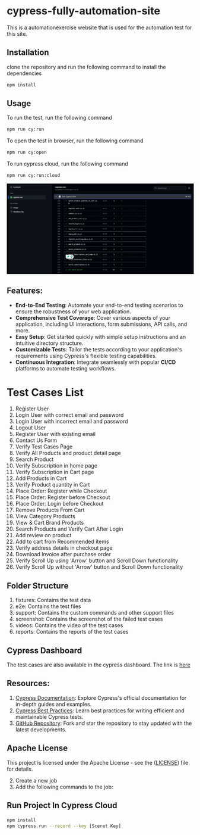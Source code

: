# cypress-fully-automation-site

This is a automationexercise website that is used for the automation test for this site.

## Installation

clone the repository and run the following command to install the dependencies

```bash
npm install
```

## Usage

To run the test, run the following command

```bash
npm run cy:run
```

To open the test in browser, run the following command

```bash
npm run cy:open
```

To run cypress cloud, run the following command

```bash
npm run cy:run:cloud
```

![demo.png](reports%2Fdemo.png)

## Features:

* **End-to-End Testing**: Automate your end-to-end testing scenarios to ensure the robustness of your web application.
* **Comprehensive Test Coverage**: Cover various aspects of your application, including UI interactions, form
  submissions, API calls, and more.
* **Easy Setup**: Get started quickly with simple setup instructions and an intuitive directory structure.
* **Customizable Tests**: Tailor the tests according to your application's requirements using Cypress's flexible testing
  capabilities.
* **Continuous Integration**: Integrate seamlessly with popular **CI/CD** platforms to automate testing workflows.

# Test Cases List

1. Register User
2. Login User with correct email and password
3. Login User with incorrect email and password
4. Logout User
5. Register User with existing email
6. Contact Us Form
7. Verify Test Cases Page
8. Verify All Products and product detail page
9. Search Product
10. Verify Subscription in home page
11. Verify Subscription in Cart page
12. Add Products in Cart
13. Verify Product quantity in Cart
14. Place Order: Register while Checkout
15. Place Order: Register before Checkout
16. Place Order: Login before Checkout
17. Remove Products From Cart
18. View Category Products
19. View & Cart Brand Products
20. Search Products and Verify Cart After Login
21. Add review on product
22. Add to cart from Recommended items
23. Verify address details in checkout page
24. Download Invoice after purchase order
25. Verify Scroll Up using 'Arrow' button and Scroll Down functionality
26. Verify Scroll Up without 'Arrow' button and Scroll Down functionality

## Folder Structure

1. fixtures: Contains the test data
2. e2e: Contains the test files
3. support: Contains the custom commands and other support files
4. screenshot: Contains the screenshot of the failed test cases
5. videos: Contains the video of the test cases
6. reports: Contains the reports of the test cases

## Cypress Dashboard

The test cases are also available in the cypress dashboard. The link
is [here](https://dashboard.cypress.io/projects/5r89t6/runs)

## Resources:

1. [Cypress Documentation](https://docs.cypress.io/guides/overview/why-cypress): Explore Cypress's official
   documentation for in-depth guides and examples.
2. [Cypress Best Practices](https://docs.cypress.io/guides/references/best-practices): Learn best practices for writing
   efficient and maintainable Cypress tests.
3. [GitHub Repository](https://github.com/cypress-io): Fork and star the repository to stay updated with the latest
   developments.

## Apache License

This project is licensed under the Apache License - see
the ([LICENSE](https://github.com/AbuBakkar32/cypress-fully-automation-site/blob/main/LICENSE)) file for details.

2. Create a new job
3. Add the following commands to the job:

## Run Project In Cypress Cloud

```bash
npm install
npm cypress run --record --key [Sceret Key]
```











